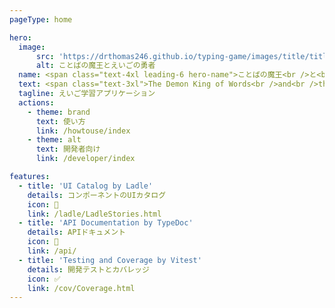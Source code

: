 ```yaml
---
pageType: home

hero:
  image:
      src: 'https://drthomas246.github.io/typing-game/images/title/title.png'
      alt: ことばの魔王とえいごの勇者
  name: <span class="text-4xl leading-6 hero-name">ことばの魔王<br />と<br />えいごの勇者</span>
  text: <span class="text-3xl">The Demon King of Words<br />and<br />the Hero of English</span>
  tagline: えいご学習アプリケーション
  actions:
    - theme: brand
      text: 使い方
      link: /howtouse/index
    - theme: alt
      text: 開発者向け
      link: /developer/index

features:
  - title: 'UI Catalog by Ladle'
    details: コンポーネントのUIカタログ
    icon: 🧱
    link: /ladle/LadleStories.html
  - title: 'API Documentation by TypeDoc'
    details: APIドキュメント
    icon: 🔨
    link: /api/
  - title: 'Testing and Coverage by Vitest'
    details: 開発テストとカバレッジ
    icon: ✅
    link: /cov/Coverage.html
---
```

